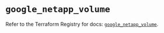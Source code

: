 # `google_netapp_volume`

Refer to the Terraform Registry for docs: [`google_netapp_volume`](https://registry.terraform.io/providers/hashicorp/google/6.41.0/docs/resources/netapp_volume).
